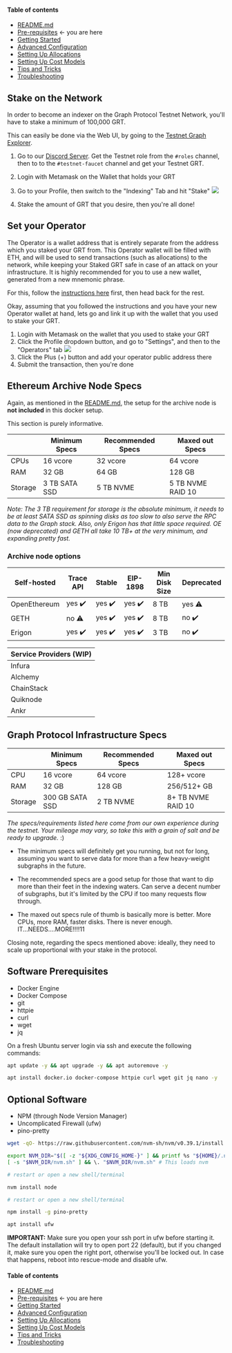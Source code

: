#### Table of contents

- [README.md](https://github.com/StakeSquid/graphprotocol-testnet-docker/blob/master/README.md)
- [Pre-requisites](https://github.com/StakeSquid/graphprotocol-testnet-docker/blob/master/docs/pre-requisites.md) <- you are here
- [Getting Started](https://github.com/StakeSquid/graphprotocol-testnet-docker/blob/master/docs/getting-started.md)
- [Advanced Configuration](https://github.com/StakeSquid/graphprotocol-testnet-docker/blob/master/docs/advanced-config.md)
- [Setting Up Allocations](https://github.com/StakeSquid/graphprotocol-testnet-docker/blob/master/docs/allocations.md)
- [Setting Up Cost Models](https://github.com/StakeSquid/graphprotocol-testnet-docker/blob/master/docs/costmodels.md)
- [Tips and Tricks](https://github.com/StakeSquid/graphprotocol-testnet-docker/blob/master/docs/tips.md)
- [Troubleshooting](https://github.com/StakeSquid/graphprotocol-testnet-docker/blob/master/docs/troubleshooting.md)



## Stake on the Network

In order to become an indexer on the Graph Protocol Testnet Network, you'll have to stake a minimum of 100,000 GRT.

This can easily be done via the Web UI, by going to the [Testnet Graph Explorer](https://testnet.thegraph.com).

1. Go to our [Discord Server](https://discord.gg/graphprotocol). Get the Testnet role from the `#roles` channel, then to to the `#testnet-faucet` channel and get your Testnet GRT.

2. Login with Metamask on the Wallet that holds your GRT

3. Go to your Profile, then switch to the "Indexing" Tab and hit "Stake"
![](https://i.ibb.co/4KxB08t/image.png)

4. Stake the amount of GRT that you desire, then you're all done!


## Set your Operator

The Operator is a wallet address that is entirely separate from the address which you staked your GRT from. This Operator wallet will be filled with ETH, and will be used to send transactions (such as allocations) to the network, while keeping your Staked GRT safe in case of an attack on your infrastructure. It is highly recommended for you to use a new wallet, generated from a new mnemonic phrase.

For this, follow the [instructions here](https://github.com/StakeSquid/graphprotocol-testnet-docker/blob/master/docs/getting-started.md#create-a-mnemonic) first, then head back for the rest.

Okay, assuming that you followed the instructions and you have your new Operator wallet at hand, lets go and link it up with the wallet that you used to stake your GRT.

1. Login with Metamask on the wallet that you used to stake your GRT
2. Click the Profile dropdown button, and go to "Settings", and then to the "Operators" tab
![](https://i.ibb.co/4PYjJj0/image.png)
3. Click the Plus (+) button and add your operator public address there
4. Submit the transaction, then you're done




## Ethereum Archive Node Specs

Again, as mentioned in the [README.md](https://github.com/StakeSquid/graphprotocol-testnet-docker/blob/master/README.md), the setup for the archive node is **not included** in this docker setup.

This section is purely informative.

|         | Minimum Specs   | Recommended Specs | Maxed out Specs   |
| ------- | --------------- | ----------------- | ----------------- |
| CPUs    | 16 vcore        | 32 vcore          | 64 vcore          |
| RAM     | 32 GB           | 64 GB             | 128 GB            |
| Storage | 3 TB SATA SSD   | 5 TB NVME         | 5 TB NVME RAID 10 |

*Note: The 3 TB requirement for storage is the absolute minimum, it needs to be at least SATA SSD as spinning disks as too slow to also serve the RPC data to the Graph stack. Also, only Erigon has that little space required. OE (now deprecated) and GETH all take 10 TB+ at the very minimum, and expanding pretty fast.*


### Archive node options

| Self-hosted        | Trace API | Stable | EIP-1898 | Min Disk Size | Deprecated |
| ------------------ | --------- | ------ | -------- | ------------- |------------|
| OpenEthereum       | yes ✔️     | yes ✔️  | yes ✔️    | 8 TB      |yes ⚠️      |
| GETH               | no ⚠️      | yes ✔️  | yes ✔️    | 8 TB      |no ✔️       |
| Erigon             | yes ✔️     | yes ✔️  | yes ✔️    | 3 TB      |no ✔️       |


| Service Providers (WIP) |
| ----------------------- |
| Infura                             |
| Alchemy                        |
| ChainStack                   |
| Quiknode                      |
| Ankr                              |



## Graph Protocol Infrastructure Specs

|         | Minimum Specs   | Recommended Specs | Maxed out Specs    |
| ------- | --------------- | ----------------- | ------------------ |
| CPU     | 16 vcore        | 64 vcore          | 128+ vcore         |
| RAM     | 32 GB           | 128 GB            | 256/512+ GB        |
| Storage | 300 GB SATA SSD | 2 TB NVME         | 8+ TB NVME RAID 10 |

*The specs/requirements listed here come from our own experience during the testnet.*
*Your mileage may vary, so take this with a grain of salt and be ready to upgrade.* :)

- The minimum specs will definitely get you running, but not for long, assuming you want to serve data for more than a few heavy-weight subgraphs in the future.

- The recommended specs are a good setup for those that want to dip more than their feet in the indexing waters. Can serve a decent number of subgraphs, but it's limited by the CPU if too many requests flow through.

- The maxed out specs rule of thumb is basically more is better. More CPUs, more RAM, faster disks. There is never enough. IT...NEEDS....MORE!!!!11

Closing note, regarding the specs mentioned above: ideally, they need to scale up proportional with your stake in the protocol.




## Software Prerequisites

* Docker Engine
* Docker Compose
* git
* httpie
* curl
* wget
* jq

On a fresh Ubuntu server login via ssh and execute the following commands:

```bash
apt update -y && apt upgrade -y && apt autoremove -y

apt install docker.io docker-compose httpie curl wget git jq nano -y


```

## Optional Software
* NPM (through Node Version Manager)
* Uncomplicated Firewall (ufw)
* pino-pretty

```bash
wget -qO- https://raw.githubusercontent.com/nvm-sh/nvm/v0.39.1/install.sh | bash

export NVM_DIR="$([ -z "${XDG_CONFIG_HOME-}" ] && printf %s "${HOME}/.nvm" || printf %s "${XDG_CONFIG_HOME}/nvm")"
[ -s "$NVM_DIR/nvm.sh" ] && \. "$NVM_DIR/nvm.sh" # This loads nvm

# restart or open a new shell/terminal

nvm install node

# restart or open a new shell/terminal

npm install -g pino-pretty

apt install ufw


```

**IMPORTANT:** Make sure you open your ssh port in ufw before starting it. The default installation will try to open port 22 (default), but if you changed it, make sure you open the right port, otherwise you'll be locked out. In case that happens, reboot into rescue-mode and disable ufw.

#### Table of contents

- [README.md](https://github.com/StakeSquid/graphprotocol-testnet-docker/blob/master/README.md)
- [Pre-requisites](https://github.com/StakeSquid/graphprotocol-testnet-docker/blob/master/docs/pre-requisites.md) <- you are here
- [Getting Started](https://github.com/StakeSquid/graphprotocol-testnet-docker/blob/master/docs/getting-started.md)
- [Advanced Configuration](https://github.com/StakeSquid/graphprotocol-testnet-docker/blob/master/docs/advanced-config.md)
- [Setting Up Allocations](https://github.com/StakeSquid/graphprotocol-testnet-docker/blob/master/docs/allocations.md)
- [Setting Up Cost Models](https://github.com/StakeSquid/graphprotocol-testnet-docker/blob/master/docs/costmodels.md)
- [Tips and Tricks](https://github.com/StakeSquid/graphprotocol-testnet-docker/blob/master/docs/tips.md)
- [Troubleshooting](https://github.com/StakeSquid/graphprotocol-testnet-docker/blob/master/docs/troubleshooting.md)
